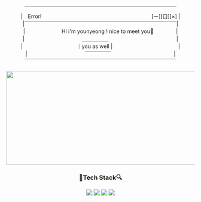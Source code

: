 



<!-- ![header](https://capsule-render.vercel.app/api?type=wave&color=bde0fe&height=200&section=header&text=YounYeong%20Lee&fontSize=50) -->


<div align="center">
  
  ￣￣￣￣￣￣￣￣￣￣￣￣￣￣￣￣￣￣￣￣￣￣￣￣￣￣￣￣￣<br>
|　Error!　　　　　　　　　　　　　　　　　　　　　[－][口][×] |<br>
|￣￣￣￣￣￣￣￣￣￣￣￣￣￣￣￣￣￣￣￣￣￣￣￣￣￣￣￣￣|<br>
|　　　　　　　Hi i'm younyeong ! nice to meet you👋　　　　 |<br>
|　　　　　　　　　　　＿＿＿＿＿　　　　　　　　　　　　　|<br>
| 　　　　　　　　　　｜you as well |　　　　　　　　　 　 　　|<br>
|　　　　　　　　　　　￣￣￣￣￣　　　　　　　　　　　　|<br>
￣￣￣￣￣￣￣￣￣￣￣￣￣￣￣￣￣￣￣￣￣￣￣￣￣￣￣￣￣<br>
<br>
<img src='https://user-images.githubusercontent.com/92067780/212530496-83682128-093f-43ef-a737-d4b343cd6778.gif' height="250px" width="600px">
  <br>


### 🔎Tech Stack🔍


  <img src="https://img.shields.io/badge/JavaScript-F7DF1E?style=flat-square&logo=JavaScript&logoColor=white"/>
  <img src="https://img.shields.io/badge/Java-007396?style=flat-square&logo=java&logoColor=white"/>
  <img src="https://img.shields.io/badge/HTML-E34F26?style=flat-square&logo=HTML5&logoColor=white"/>
  <img src="https://img.shields.io/badge/CSS-1572B6?style=flat-square&logo=CSS&logoColor=white"/>

 </div> 
